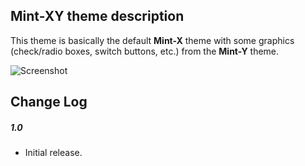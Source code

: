 ## Mint-XY theme description

This theme is basically the default **Mint-X** theme with some graphics (check/radio boxes, switch buttons, etc.) from the **Mint-Y** theme.

![Screenshot](https://raw.githubusercontent.com/Odyseus/CinnamonTools/master/Themes/Mint-XY/screenshot.png "Screenshot")

## Change Log

##### 1.0
- Initial release.

